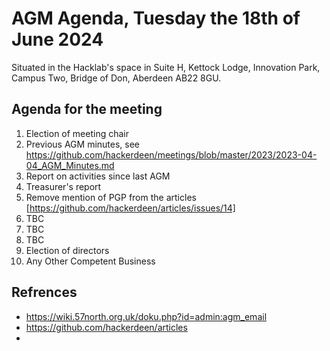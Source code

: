 # AGM Agenda, Tuesday the 18th of June 2024

Situated in the Hacklab's space in Suite H, Kettock Lodge, Innovation Park, Campus Two, Bridge of Don, Aberdeen AB22 8GU.


## Agenda for the meeting

1. Election of meeting chair
2. Previous AGM minutes, see https://github.com/hackerdeen/meetings/blob/master/2023/2023-04-04_AGM_Minutes.md
3. Report on activities since last AGM
4. Treasurer's report
5. Remove mention of PGP from the articles [https://github.com/hackerdeen/articles/issues/14]
6. TBC
7. TBC
8. TBC
5. Election of directors
6. Any Other Competent Business



## Refrences
* https://wiki.57north.org.uk/doku.php?id=admin:agm_email
* https://github.com/hackerdeen/articles
* 
